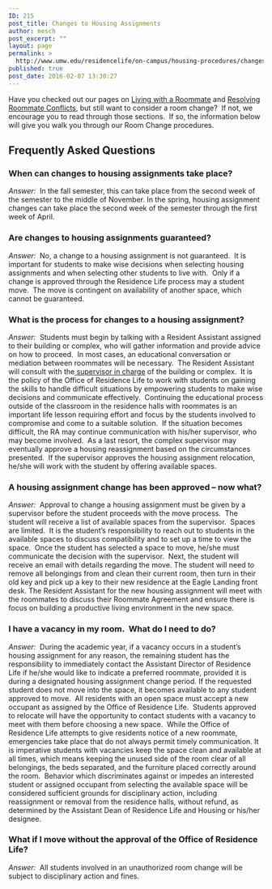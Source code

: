 ```yaml
---
ID: 215
post_title: Changes to Housing Assignments
author: mesch
post_excerpt: ""
layout: page
permalink: >
  http://www.umw.edu/residencelife/on-campus/housing-procedures/changes/
published: true
post_date: 2016-02-07 13:30:27
---
```

Have you checked out our pages on <a href="http://www.umw.edu/residencelife/on-campus/life-in-the-halls/roommate/">Living with a Roommate</a> and <a href="http://www.umw.edu/residencelife/on-campus/life-in-the-halls/roommate/conflict/">Resolving Roommate Conflicts</a>, but still want to consider a room change?  If not, we encourage you to read through those sections.  If so, the information below will give you walk you through our Room Change procedures.
<h2>Frequently Asked Questions</h2>
<h3>When can changes to housing assignments take place?</h3>
<em>Answer:</em>  In the fall semester, this can take place from the second week of the semester to the middle of November. In the spring, housing assignment changes can take place the second week of the semester through the first week of April.
<h3>Are changes to housing assignments guaranteed?</h3>
<em>Answer: </em> No, a change to a housing assignment is not guaranteed.  It is important for students to make wise decisions when selecting housing assignments and when selecting other students to live with.  Only if a change is approved through the Residence Life process may a student move.  The move is contingent on availability of another space, which cannot be guaranteed.
<h3>What is the process for changes to a housing assignment?</h3>
<em>Answer:</em>  Students must begin by talking with a Resident Assistant assigned to their building or complex, who will gather information and provide advice on how to proceed.  In most cases, an educational conversation or mediation between roommates will be necessary.  The Resident Assistant will consult with the<a href="http://www.umw.edu/residencelife/contact/staff/"> supervisor in charge</a> of the building or complex.  It is the policy of the Office of Residence Life to work with students on gaining the skills to handle difficult situations by empowering students to make wise decisions and communicate effectively.  Continuing the educational process outside of the classroom in the residence halls with roommates is an important life lesson requiring effort and focus by the students involved to compromise and come to a suitable solution.  If the situation becomes difficult, the RA may continue communication with his/her supervisor, who may become involved.  As a last resort, the complex supervisor may eventually approve a housing reassignment based on the circumstances presented.  If the supervisor approves the housing assignment relocation, he/she will work with the student by offering available spaces.
<h3>A housing assignment change has been approved – now what?</h3>
<em>Answer:</em>  Approval to change a housing assignment must be given by a supervisor before the student proceeds with the move process.  The student will receive a list of available spaces from the supervisor.  Spaces are limited.  It is the student’s responsibility to reach out to students in the available spaces to discuss compatibility and to set up a time to view the space.  Once the student has selected a space to move, he/she must communicate the decision with the supervisor.  Next, the student will receive an email with details regarding the move. The student will need to remove all belongings from and clean their current room, then turn in their old key and pick up a key to their new residence at the Eagle Landing front desk. The Resident Assistant for the new housing assignment will meet with the roommates to discuss their Roommate Agreement and ensure there is focus on building a productive living environment in the new space.
<h3>I have a vacancy in my room.  What do I need to do?</h3>
<em>Answer:</em>  During the academic year, if a vacancy occurs in a student’s housing assignment for any reason, the remaining student has the responsibility to immediately contact the Assistant Director of Residence Life if he/she would like to indicate a preferred roommate, provided it is during a designated housing assignment change period. If the requested student does not move into the space, it becomes available to any student approved to move.  All residents with an open space must accept a new occupant as assigned by the Office of Residence Life.  Students approved to relocate will have the opportunity to contact students with a vacancy to meet with them before choosing a new space.  While the Office of Residence Life attempts to give residents notice of a new roommate, emergencies take place that do not always permit timely communication. It is imperative students with vacancies keep the space clean and available at all times, which means keeping the unused side of the room clear of all belongings, the beds separated, and the furniture placed correctly around the room.  Behavior which discriminates against or impedes an interested student or assigned occupant from selecting the available space will be considered sufficient grounds for disciplinary action, including reassignment or removal from the residence halls, without refund, as determined by the Assistant Dean of Residence Life and Housing or his/her designee.
<h3>What if I move without the approval of the Office of Residence Life?</h3>
<em>Answer:</em>  All students involved in an unauthorized room change will be subject to disciplinary action and fines.